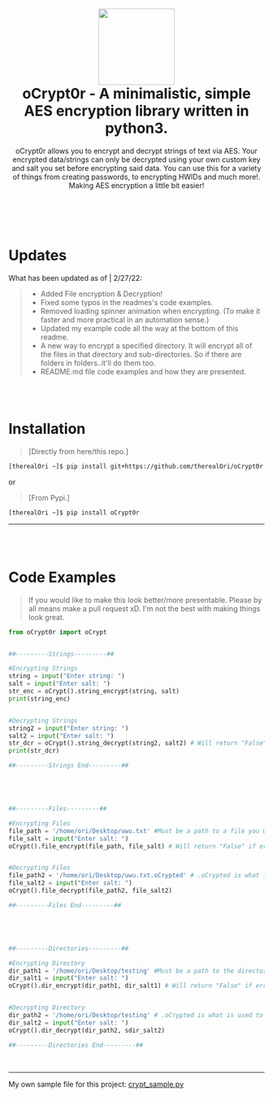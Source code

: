 <h1 align="center">
	<img src="https://cdn.discordapp.com/attachments/946797907846258799/946798556629585950/unknown.png" width="150px"><br>
    oCrypt0r - A minimalistic, simple AES encryption library written in python3.
</h1>
<p align="center">
    oCrypt0r allows you to encrypt and decrypt strings of text via AES. Your encrypted data/strings can only be decrypted using your own custom key and salt you set before encrypting said data. You can use this for a variety of things from creating passwords, to encrypting HWIDs and much more!. Making AES encryption a little bit easier!
</p>

<h1></h1>

<br />
<br />

# Updates
What has been updated as of | 2/27/22:

> - Added File encryption & Decryption!
> - Fixed some typos in the readmes's code examples.
> - Removed loading spinner animation when encrypting. (To make it faster and more practical in an automation sense.)
> - Updated my example code all the way at the bottom of this readme.
> - A new way to encrypt a specified directory. It will encrypt all of the files in that directory and sub-directories. So if there are folders in folders..it'll do them too.
> - README.md file code examples and how they are presented.

<br />
<br />

# Installation
 > [Directly from here/this repo.]
```bash
[therealOri ~]$ pip install git+https://github.com/therealOri/oCrypt0r
```

or

> [From Pypi.]
```bash
[therealOri ~]$ pip install oCrypt0r
```
__ __

<br />
<br />

# Code Examples
> If you would like to make this look better/more presentable. Please by all means make a pull request xD. I'm not the best with making things look great.
```python
from oCrypt0r import oCrypt


##---------Strings---------##

#Encrypting Strings
string = input("Enter string: ")
salt = input("Enter salt: ")
str_enc = oCrypt().string_encrypt(string, salt)
print(string_enc)


#Decrypting Strings
string2 = input("Enter string: ")
salt2 = input("Enter salt: ")
str_dcr = oCrypt().string_decrypt(string2, salt2) # Will return "False" if errors happen. "True" if successful.
print(str_dcr)

##---------Strings End---------##





##---------Files---------##

#Encrypting Files
file_path = '/home/ori/Desktop/uwu.txt' #Must be a path to a file you want to encrypt.
file_salt = input("Enter salt: ")
oCrypt().file_encrypt(file_path, file_salt) # Will return "False" if errors happen. "True" if successful.


#Decrypting Files
file_path2 = '/home/ori/Desktop/uwu.txt.oCrypted' # .oCrypted is what is used to let you know that the file is encrypted.
file_salt2 = input("Enter salt: ")
oCrypt().file_decrypt(file_path2, file_salt2)

##---------Files End---------##





##---------Directories---------##

#Encrypting Directory
dir_path1 = '/home/ori/Desktop/testing' #Must be a path to the directory you want to encrypt.
dir_salt1 = input("Enter salt: ")
oCrypt().dir_encrypt(dir_path1, dir_salt1) # Will return "False" if errors happen. "True" if successful.


#Decrypting Directory
dir_path2 = '/home/ori/Desktop/testing' # .oCrypted is what is used to let you know that the file is encrypted.
dir_salt2 = input("Enter salt: ")
oCrypt().dir_decrypt(dir_path2, sdir_salt2)

##---------Directories End---------##
```

<br />

__ __

My own sample file for this project: [crypt_sample.py](https://haste.powercord.dev/atehenepos.py)
